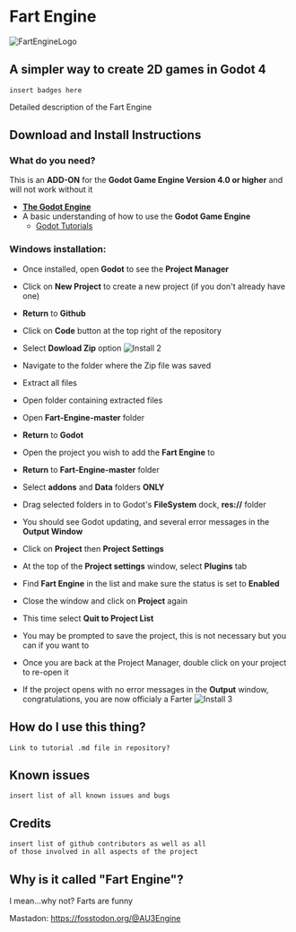 # **Fart Engine**
![FartEngineLogo](https://user-images.githubusercontent.com/63011553/225142077-a635eb3e-9959-4e27-9872-04dc2e395169.jpeg)
## A simpler way to create 2D games in Godot 4
    insert badges here

  Detailed description of the Fart Engine

## Download and Install Instructions
### What do you need?

This is an **ADD-ON** for the **Godot Game Engine Version 4.0 or higher** and will not work without it

* **[The Godot Engine](https://godotengine.org)** 
* A basic understanding of how to use the **Godot Game Engine**
  * [Godot Tutorials](https://docs.godotengine.org/en/stable/community/tutorials.html)

###    Windows installation:
* Once installed, open **Godot** to see the **Project Manager**
* Click on **New Project** to create a new project (if you don't already have one)
* **Return** to **Github**
* Click on **Code** button at the top right of the repository
* Select **Dowload Zip** option
![Install 2](https://user-images.githubusercontent.com/63011553/226672341-bca3c5ca-f341-4899-857b-ab072931d143.png)

* Navigate to the folder where the Zip file was saved
* Extract all files 
* Open folder containing extracted files
* Open **Fart-Engine-master** folder
* **Return** to **Godot**
* Open the project you wish to add the **Fart Engine** to
* **Return** to **Fart-Engine-master** folder
* Select **addons** and **Data** folders **ONLY**
* Drag selected folders in to Godot's **FileSystem** dock, **res://** folder
* You should see Godot updating, and several error messages in the **Output Window**
* Click on **Project** then **Project Settings**
* At the top of the **Project settings** window, select **Plugins** tab
* Find **Fart Engine** in the list and make sure the status is set to **Enabled**
* Close the window and click on **Project** again
* This time select **Quit to Project List**
* You may be prompted to save the project, this is not necessary but you can if you want to
* Once you are back at the Project Manager, double click on your project to re-open it
* If the project opens with no error messages in the **Output** window, congratulations, you are now officialy a Farter
![Install 3](https://user-images.githubusercontent.com/63011553/226676623-f4e079ae-5145-4627-89c4-9815a2139bac.png)


## How do I use this thing?
    Link to tutorial .md file in repository?

## Known issues
    insert list of all known issues and bugs

## Credits
    insert list of github contributors as well as all 
    of those involved in all aspects of the project

## Why is it called "Fart Engine"?
  I mean...why not? Farts are funny




Mastadon: https://fosstodon.org/@AU3Engine




